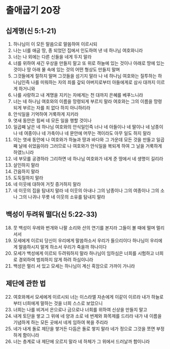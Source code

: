 # 출애굽기 20장

## 십계명(신 5:1-21)
1. 하나님이 이 모든 말씀으로 말씀하여 이르시되
2. 나는 너를 애굽 땅, 종 되었던 집에서 인도하여 낸 네 하나님 여호와니라
3. 너는 나 외에는 다른 신들을 네게 두지 말라
4. 너를 위하여 새긴 우상을 만들지 말고 또 위로 하늘에 있는 것이나 아래로 땅에 있는 것이나 땅 아래 물 속에 있는 것의 어떤 형상도 만들지 말며
5. 그것들에게 절하지 말며 그것들을 섬기지 말라 나 네 하나님 여호와는 질투하는 하나님인즉 나를 미워하는 자의 죄를 갚되 아버지로부터 아들에게로 삼사 대까지 이르게 하거니와
6. 나를 사랑하고 내 계명을 지키는 자에게는 천 대까지 은혜를 베푸느니라
7. 너는 네 하나님 여호와의 이름을 망령되게 부르지 말라 여호와는 그의 이름을 망령되게 부르는 자를 죄 없다 하지 아니하리라
8. 안식일을 기억하여 거룩하게 지키라
9. 엿새 동안은 힘써 네 모든 일을 행할 것이나
10. 일곱째 날은 네 하나님 여호와의 안식일인즉 너나 네 아들이나 네 딸이나 네 남종이나 네 여종이나 네 가축이나 네 문안에 머무는 객이라도 아무 일도 하지 말라
11. 이는 엿새 동안에 나 여호와가 하늘과 땅과 바다와 그 가운데 모든 것을 만들고 일곱째 날에 쉬었음이라 그러므로 나 여호와가 안식일을 복되게 하여 그 날을 거룩하게 하였느니라
12. 네 부모를 공경하라 그리하면 네 하나님 여호와가 네게 준 땅에서 네 생명이 길리라
13. 살인하지 말라
14. 간음하지 말라
15. 도둑질하지 말라
16. 네 이웃에 대하여 거짓 증거하지 말라
17. 네 이웃의 집을 탐내지 말라 네 이웃의 아내나 그의 남종이나 그의 여종이나 그의 소나 그의 나귀나 무릇 네 이웃의 소유를 탐내지 말라

## 백성이 두려워 떨다(신 5:22-33)
18. 뭇 백성이 우레와 번개와 나팔 소리와 산의 연기를 본지라 그들이 볼 때에 떨며 멀리 서서
19. 모세에게 이르되 당신이 우리에게 말씀하소서 우리가 들으리이다 하나님이 우리에게 말씀하시지 말게 하소서 우리가 죽을까 하나이다
20. 모세가 백성에게 이르되 두려워하지 말라 하나님이 임하심은 너희를 시험하고 너희로 경외하여 범죄하지 않게 하려 하심이니라
21. 백성은 멀리 서 있고 모세는 하나님이 계신 흑암으로 가까이 가니라

## 제단에 관한 법
22. 여호와께서 모세에게 이르시되 너는 이스라엘 자손에게 이같이 이르라 내가 하늘로부터 너희에게 말하는 것을 너희 스스로 보았으니
23. 너희는 나를 비겨서 은으로나 금으로나 너희를 위하여 신상을 만들지 말고
24. 내게 토단을 쌓고 그 위에 네 양과 소로 네 번제와 화목제를 드리라 내가 내 이름을 기념하게 하는 모든 곳에서 네게 임하여 복을 주리라
25. 네가 내게 돌로 제단을 쌓거든 다듬은 돌로 쌓지 말라 네가 정으로 그것을 쪼면 부정하게 함이니라
26. 너는 층계로 내 제단에 오르지 말라 네 하체가 그 위에서 드러날까 함이니라